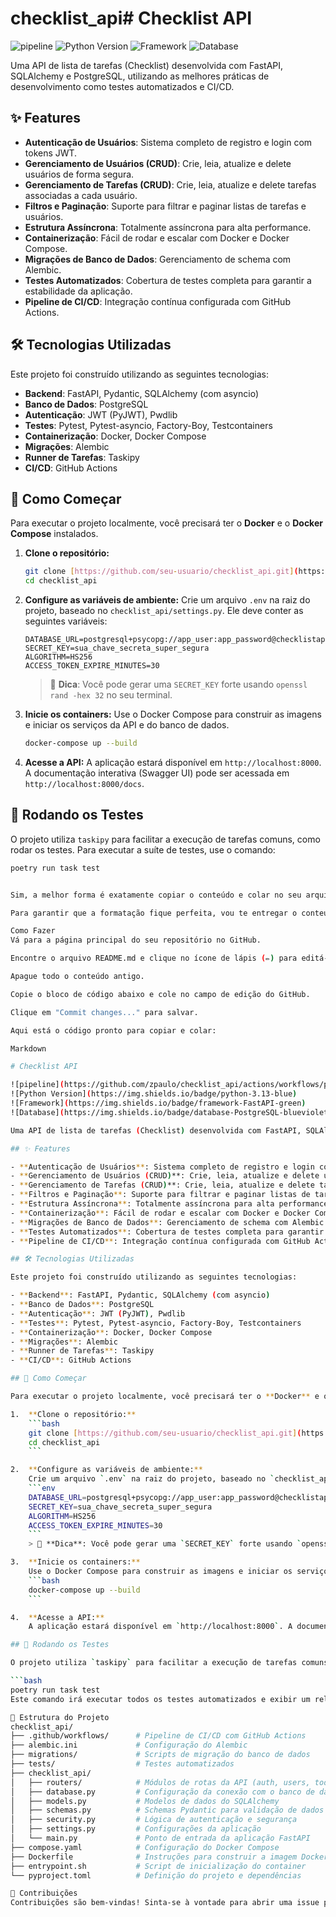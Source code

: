 # checklist_api# Checklist API

![pipeline](https://github.com/zpaulo/checklist_api/actions/workflows/pipeline.yml/badge.svg)
![Python Version](https://img.shields.io/badge/python-3.13-blue)
![Framework](https://img.shields.io/badge/framework-FastAPI-green)
![Database](https://img.shields.io/badge/database-PostgreSQL-blueviolet)

Uma API de lista de tarefas (Checklist) desenvolvida com FastAPI, SQLAlchemy e PostgreSQL, utilizando as melhores práticas de desenvolvimento como testes automatizados e CI/CD.

## ✨ Features

- **Autenticação de Usuários**: Sistema completo de registro e login com tokens JWT.
- **Gerenciamento de Usuários (CRUD)**: Crie, leia, atualize e delete usuários de forma segura.
- **Gerenciamento de Tarefas (CRUD)**: Crie, leia, atualize e delete tarefas associadas a cada usuário.
- **Filtros e Paginação**: Suporte para filtrar e paginar listas de tarefas e usuários.
- **Estrutura Assíncrona**: Totalmente assíncrona para alta performance.
- **Containerização**: Fácil de rodar e escalar com Docker e Docker Compose.
- **Migrações de Banco de Dados**: Gerenciamento de schema com Alembic.
- **Testes Automatizados**: Cobertura de testes completa para garantir a estabilidade da aplicação.
- **Pipeline de CI/CD**: Integração contínua configurada com GitHub Actions.

## 🛠️ Tecnologias Utilizadas

Este projeto foi construído utilizando as seguintes tecnologias:

- **Backend**: FastAPI, Pydantic, SQLAlchemy (com asyncio)
- **Banco de Dados**: PostgreSQL
- **Autenticação**: JWT (PyJWT), Pwdlib
- **Testes**: Pytest, Pytest-asyncio, Factory-Boy, Testcontainers
- **Containerização**: Docker, Docker Compose
- **Migrações**: Alembic
- **Runner de Tarefas**: Taskipy
- **CI/CD**: GitHub Actions

## 🚀 Como Começar

Para executar o projeto localmente, você precisará ter o **Docker** e o **Docker Compose** instalados.

1.  **Clone o repositório:**
    ```bash
    git clone [https://github.com/seu-usuario/checklist_api.git](https://github.com/seu-usuario/checklist_api.git)
    cd checklist_api
    ```

2.  **Configure as variáveis de ambiente:**
    Crie um arquivo `.env` na raiz do projeto, baseado no `checklist_api/settings.py`. Ele deve conter as seguintes variáveis:
    ```env
    DATABASE_URL=postgresql+psycopg://app_user:app_password@checklistapi_database:5432/app_db
    SECRET_KEY=sua_chave_secreta_super_segura
    ALGORITHM=HS256
    ACCESS_TOKEN_EXPIRE_MINUTES=30
    ```
    > 🔑 **Dica**: Você pode gerar uma `SECRET_KEY` forte usando `openssl rand -hex 32` no seu terminal.

3.  **Inicie os containers:**
    Use o Docker Compose para construir as imagens e iniciar os serviços da API e do banco de dados.
    ```bash
    docker-compose up --build
    ```

4.  **Acesse a API:**
    A aplicação estará disponível em `http://localhost:8000`. A documentação interativa (Swagger UI) pode ser acessada em `http://localhost:8000/docs`.

## 🧪 Rodando os Testes

O projeto utiliza `taskipy` para facilitar a execução de tarefas comuns, como rodar os testes. Para executar a suíte de testes, use o comando:

```bash
poetry run task test


Sim, a melhor forma é exatamente copiar o conteúdo e colar no seu arquivo README.md no GitHub.

Para garantir que a formatação fique perfeita, vou te entregar o conteúdo completo dentro de um bloco de código. Assim, você pode clicar em "Copiar" e colar diretamente, sem perder nenhuma formatação do Markdown.

Como Fazer
Vá para a página principal do seu repositório no GitHub.

Encontre o arquivo README.md e clique no ícone de lápis (✏️) para editá-lo.

Apague todo o conteúdo antigo.

Copie o bloco de código abaixo e cole no campo de edição do GitHub.

Clique em "Commit changes..." para salvar.

Aqui está o código pronto para copiar e colar:

Markdown

# Checklist API

![pipeline](https://github.com/zpaulo/checklist_api/actions/workflows/pipeline.yml/badge.svg)
![Python Version](https://img.shields.io/badge/python-3.13-blue)
![Framework](https://img.shields.io/badge/framework-FastAPI-green)
![Database](https://img.shields.io/badge/database-PostgreSQL-blueviolet)

Uma API de lista de tarefas (Checklist) desenvolvida com FastAPI, SQLAlchemy e PostgreSQL, utilizando as melhores práticas de desenvolvimento como testes automatizados e CI/CD.

## ✨ Features

- **Autenticação de Usuários**: Sistema completo de registro e login com tokens JWT.
- **Gerenciamento de Usuários (CRUD)**: Crie, leia, atualize e delete usuários de forma segura.
- **Gerenciamento de Tarefas (CRUD)**: Crie, leia, atualize e delete tarefas associadas a cada usuário.
- **Filtros e Paginação**: Suporte para filtrar e paginar listas de tarefas e usuários.
- **Estrutura Assíncrona**: Totalmente assíncrona para alta performance.
- **Containerização**: Fácil de rodar e escalar com Docker e Docker Compose.
- **Migrações de Banco de Dados**: Gerenciamento de schema com Alembic.
- **Testes Automatizados**: Cobertura de testes completa para garantir a estabilidade da aplicação.
- **Pipeline de CI/CD**: Integração contínua configurada com GitHub Actions.

## 🛠️ Tecnologias Utilizadas

Este projeto foi construído utilizando as seguintes tecnologias:

- **Backend**: FastAPI, Pydantic, SQLAlchemy (com asyncio)
- **Banco de Dados**: PostgreSQL
- **Autenticação**: JWT (PyJWT), Pwdlib
- **Testes**: Pytest, Pytest-asyncio, Factory-Boy, Testcontainers
- **Containerização**: Docker, Docker Compose
- **Migrações**: Alembic
- **Runner de Tarefas**: Taskipy
- **CI/CD**: GitHub Actions

## 🚀 Como Começar

Para executar o projeto localmente, você precisará ter o **Docker** e o **Docker Compose** instalados.

1.  **Clone o repositório:**
    ```bash
    git clone [https://github.com/seu-usuario/checklist_api.git](https://github.com/seu-usuario/checklist_api.git)
    cd checklist_api
    ```

2.  **Configure as variáveis de ambiente:**
    Crie um arquivo `.env` na raiz do projeto, baseado no `checklist_api/settings.py`. Ele deve conter as seguintes variáveis:
    ```env
    DATABASE_URL=postgresql+psycopg://app_user:app_password@checklistapi_database:5432/app_db
    SECRET_KEY=sua_chave_secreta_super_segura
    ALGORITHM=HS256
    ACCESS_TOKEN_EXPIRE_MINUTES=30
    ```
    > 🔑 **Dica**: Você pode gerar uma `SECRET_KEY` forte usando `openssl rand -hex 32` no seu terminal.

3.  **Inicie os containers:**
    Use o Docker Compose para construir as imagens e iniciar os serviços da API e do banco de dados.
    ```bash
    docker-compose up --build
    ```

4.  **Acesse a API:**
    A aplicação estará disponível em `http://localhost:8000`. A documentação interativa (Swagger UI) pode ser acessada em `http://localhost:8000/docs`.

## 🧪 Rodando os Testes

O projeto utiliza `taskipy` para facilitar a execução de tarefas comuns, como rodar os testes. Para executar a suíte de testes, use o comando:

```bash
poetry run task test
Este comando irá executar todos os testes automatizados e exibir um relatório de cobertura de código.

📁 Estrutura do Projeto
checklist_api/
├── .github/workflows/      # Pipeline de CI/CD com GitHub Actions
├── alembic.ini             # Configuração do Alembic
├── migrations/             # Scripts de migração do banco de dados
├── tests/                  # Testes automatizados
├── checklist_api/
│   ├── routers/            # Módulos de rotas da API (auth, users, todos)
│   ├── database.py         # Configuração da conexão com o banco de dados
│   ├── models.py           # Modelos de dados do SQLAlchemy
│   ├── schemas.py          # Schemas Pydantic para validação de dados
│   ├── security.py         # Lógica de autenticação e segurança
│   ├── settings.py         # Configurações da aplicação
│   └── main.py             # Ponto de entrada da aplicação FastAPI
├── compose.yaml            # Configuração do Docker Compose
├── Dockerfile              # Instruções para construir a imagem Docker da API
├── entrypoint.sh           # Script de inicialização do container
└── pyproject.toml          # Definição do projeto e dependências

🤝 Contribuições
Contribuições são bem-vindas! Sinta-se à vontade para abrir uma issue para relatar bugs ou sugerir novas funcionalidades. Se desejar contribuir com código, por favor, faça um fork do repositório e envie um Pull Request.